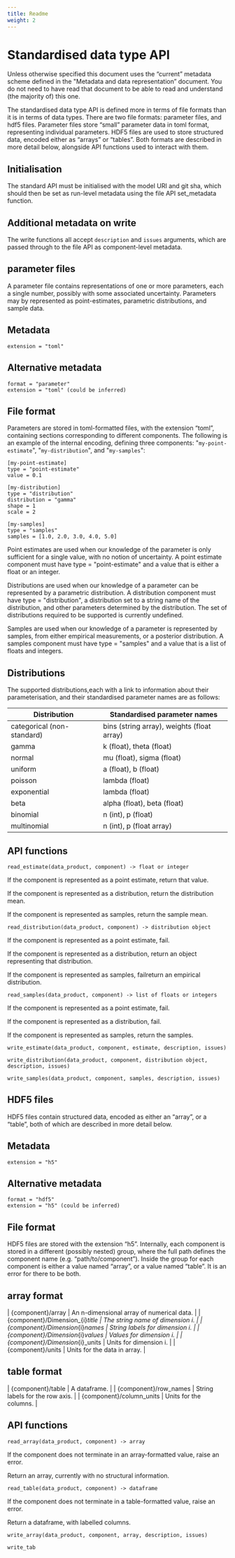 ```yaml
---
title: Readme
weight: 2
---
```


# Standardised data type API 

Unless otherwise specified this document uses the “current” metadata scheme defined in the "Metadata and data representation” document. You do not need to have read that document to be able to read and understand (the majority of) this one. 

The standardised data type API is defined more in terms of file formats than it is in terms of data types. There are two file formats: parameter files, and hdf5 files. Parameter files store “small” parameter data in toml format, representing individual parameters. HDF5 files are used to store structured data, encoded either as “arrays” or “tables”. Both formats are described in more detail below, alongside API functions used to interact with them. 

## Initialisation 

The standard API must be initialised with the model URI and git sha, which should then be set as run-level metadata using the file API set_metadata function. 

## Additional metadata on write 

The write functions all accept `description` and `issues` arguments, which are passed through to the file API as component-level metadata. 

## parameter files 

A parameter file contains representations of one or more parameters, each a single number, possibly with some associated uncertainty. Parameters may by represented as point-estimates, parametric distributions, and sample data. 

## Metadata 

```
extension = "toml" 
```

## Alternative metadata 

```
format = "parameter"  
extension = "toml" (could be inferred) 
```

## File format 

Parameters are stored in toml-formatted files, with the extension “toml”, containing sections corresponding to different components. The following is an example of the internal encoding, defining three components: "`my-point-estimate`", "`my-distribution`", and "`my-samples`": 

```
[my-point-estimate] 
type = "point-estimate" 
value = 0.1 

[my-distribution] 
type = "distribution" 
distribution = "gamma" 
shape = 1 
scale = 2 
 
[my-samples] 
type = "samples" 
samples = [1.0, 2.0, 3.0, 4.0, 5.0] 
```

Point estimates are used when our knowledge of the parameter is only sufficient for a single value, with no notion of uncertainty. A point estimate component must have type = "point-estimate" and a value that is either a float or an integer. 

Distributions are used when our knowledge of a parameter can be represented by a parametric distribution. A distribution component must have type = "distribution", a distribution set to a string name of the distribution, and other parameters determined by the distribution. The set of distributions required to be supported is currently undefined. 

Samples are used when our knowledge of a parameter is represented by samples, from either empirical measurements, or a posterior distribution. A samples component must have type = "samples" and a value that is a list of floats and integers. 

## Distributions 

The supported distributions,each with a link to information about their parameterisation, and their standardised parameter names are as follows: 


| Distribution                  | Standardised parameter names                  |
| ----------------------------- | --------------------------------------------- |
| categorical (non-standard)    | bins (string array), weights (float array)    |
| gamma                         | k (float), theta (float)                      |
| normal                        | mu (float), sigma (float)                     |
| uniform                       | a (float), b (float)                          |
| poisson                       | lambda (float)                                |
| exponential                   | lambda (float)                                |
| beta                          | alpha (float), beta (float)                   |
| binomial                      | n (int), p (float)                            |
| multinomial                   | n (int), p (float array)                      |

## API functions 

`read_estimate(data_product, component) -> float or integer`

If the component is represented as a point estimate, return that value. 

If the component is represented as a distribution, return the distribution mean. 

If the component is represented as samples, return the sample mean. 

`read_distribution(data_product, component) -> distribution object`

If the component is represented as a point estimate, fail. 

If the component is represented as a distribution, return an object representing that distribution. 

If the component is represented as samples, failreturn an empirical distribution. 

`read_samples(data_product, component) -> list of floats or integers` 

If the component is represented as a point estimate, fail. 

If the component is represented as a distribution, fail. 

If the component is represented as samples, return the samples. 

`write_estimate(data_product, component, estimate, description, issues)` 

`write_distribution(data_product, component, distribution object, description, issues)`

`write_samples(data_product, component, samples, description, issues)` 

## HDF5 files 

HDF5 files contain structured data, encoded as either an “array”, or a “table”, both of which are described in more detail below. 

## Metadata 

```
extension = "h5" 
```

## Alternative metadata 

```
format = "hdf5"  
extension = "h5" (could be inferred) 
```

## File format 

HDF5 files are stored with the extension “h5”. Internally, each component is stored in a different (possibly nested) group, where the full path defines the component name (e.g. “path/to/component”). Inside the group for each component is either a value named “array”, or a value named “table”. It is an error for there to be both. 

## array format 

| {component}/array | An n-dimensional array of numerical data. |
| {component}/Dimension_{i}_title | The string name of dimension i. |
| {component}/Dimension_{i}_names | String labels for dimension i. |
| {component}/Dimension_{i}_values | Values for dimension i. |
| {component}/Dimension_{i}_units | Units for dimension i. |
| {component}/units | Units for the data in array. |

## table format 

| {component}/table | A dataframe. | 
| {component}/row_names | String labels for the row axis. |
| {component}/column_units | Units for the columns. |

## API functions 

`read_array(data_product, component) -> array`

If the component does not terminate in an array-formatted value, raise an error. 

Return an array, currently with no structural information. 

`read_table(data_product, component) -> dataframe`

If the component does not terminate in a table-formatted value, raise an error. 

Return a dataframe, with labelled columns. 

`write_array(data_product, component, array, description, issues)` 

`write_tab`
